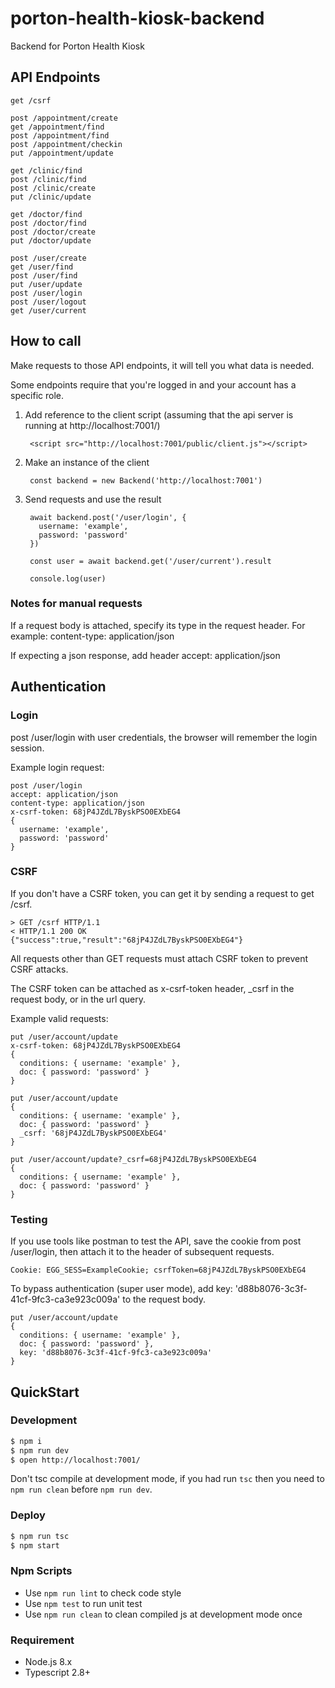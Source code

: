 # porton-health-kiosk-backend

Backend for Porton Health Kiosk

## API Endpoints

    get /csrf

    post /appointment/create
    get /appointment/find
    post /appointment/find
    post /appointment/checkin
    put /appointment/update

    get /clinic/find
    post /clinic/find
    post /clinic/create
    put /clinic/update

    get /doctor/find
    post /doctor/find
    post /doctor/create
    put /doctor/update

    post /user/create
    get /user/find
    post /user/find
    put /user/update
    post /user/login
    post /user/logout
    get /user/current

## How to call

Make requests to those API endpoints, it will tell you what data is needed.

Some endpoints require that you're logged in and your account has a specific role.

1. Add reference to the client script (assuming that the api server is running at http://localhost:7001/)

        <script src="http://localhost:7001/public/client.js"></script>

2. Make an instance of the client

        const backend = new Backend('http://localhost:7001')

3. Send requests and use the result

        await backend.post('/user/login', {
          username: 'example',
          password: 'password'
        })

        const user = await backend.get('/user/current').result
    
        console.log(user)

### Notes for manual requests

If a request body is attached, specify its type in the request header. For example: content-type: application/json

If expecting a json response, add header accept: application/json

## Authentication

### Login

post /user/login with user credentials, the browser will remember the login session.

Example login request:

    post /user/login
    accept: application/json
    content-type: application/json
    x-csrf-token: 68jP4JZdL7ByskPSO0EXbEG4
    {
      username: 'example',
      password: 'password'
    }

### CSRF

If you don't have a CSRF token, you can get it by sending a request to get /csrf.

    > GET /csrf HTTP/1.1
    < HTTP/1.1 200 OK
    {"success":true,"result":"68jP4JZdL7ByskPSO0EXbEG4"}

All requests other than GET requests must attach CSRF token to prevent CSRF attacks.

The CSRF token can be attached as x-csrf-token header, _csrf in the request body, or in the url query.

Example valid requests:

    put /user/account/update
    x-csrf-token: 68jP4JZdL7ByskPSO0EXbEG4
    {
      conditions: { username: 'example' },
      doc: { password: 'password' }
    }

    put /user/account/update
    {
      conditions: { username: 'example' },
      doc: { password: 'password' }
      _csrf: '68jP4JZdL7ByskPSO0EXbEG4'
    }

    put /user/account/update?_csrf=68jP4JZdL7ByskPSO0EXbEG4
    {
      conditions: { username: 'example' },
      doc: { password: 'password' }
    }

### Testing

If you use tools like postman to test the API, save the cookie from post /user/login, then attach it to the header of subsequent requests.

    Cookie: EGG_SESS=ExampleCookie; csrfToken=68jP4JZdL7ByskPSO0EXbEG4

To bypass authentication (super user mode), add key: 'd88b8076-3c3f-41cf-9fc3-ca3e923c009a' to the request body.

    put /user/account/update
    {
      conditions: { username: 'example' },
      doc: { password: 'password' },
      key: 'd88b8076-3c3f-41cf-9fc3-ca3e923c009a'
    }

## QuickStart

### Development

```bash
$ npm i
$ npm run dev
$ open http://localhost:7001/
```

Don't tsc compile at development mode, if you had run `tsc` then you need to `npm run clean` before `npm run dev`.

### Deploy

```bash
$ npm run tsc
$ npm start
```

### Npm Scripts

- Use `npm run lint` to check code style
- Use `npm test` to run unit test
- Use `npm run clean` to clean compiled js at development mode once

### Requirement

- Node.js 8.x
- Typescript 2.8+
